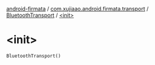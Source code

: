 [android-firmata](../../index.md) / [com.xujiaao.android.firmata.transport](../index.md) / [BluetoothTransport](index.md) / [&lt;init&gt;](./-init-.md)

# &lt;init&gt;

`BluetoothTransport()`